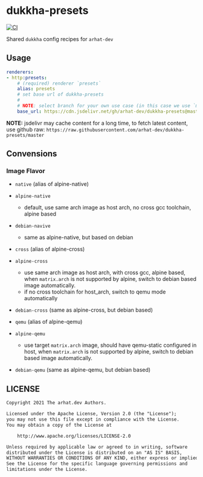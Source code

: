 # dukkha-presets

[![CI](https://github.com/arhat-dev/template-repo/workflows/CI/badge.svg)](https://github.com/arhat-dev/template-repo/actions?query=workflow%3ACI)

Shared `dukkha` config recipes for `arhat-dev`

## Usage

```yaml
renderers:
- http:presets:
    # (required) renderer `presets`
    alias: presets
    # set base url of dukkha-presets
    #
    # NOTE: select branch for your own use case (in this case we use `master` branch)
    base_url: https://cdn.jsdelivr.net/gh/arhat-dev/dukkha-presets@master
```

__NOTE:__ jsdelivr may cache content for a long time, to fetch latest content, use github raw: `https://raw.githubusercontent.com/arhat-dev/dukkha-presets/master`

## Convensions

### Image Flavor

- `native` (alias of alpine-native)
- `alpine-native`
  - default, use same arch image as host arch, no cross gcc toolchain, alpine based
- `debian-navive`
  - same as alpine-native, but based on debian

- `cross` (alias of alpine-cross)
- `alpine-cross`
  - use same arch image as host arch, with cross gcc, alpine based, when `matrix.arch` is not supported by alpine, switch to debian based image automatically.
  - if no cross toolchain for host_arch, switch to qemu mode automatically
- `debian-cross` (same as alpine-cross, but debian based)

- `qemu` (alias of alpine-qemu)
- `alpine-qemu`
  - use target `matrix.arch` image, should have qemu-static configured in host, when `matrix.arch` is not supported by alpine, switch to debian based image automatically.
- `debian-qemu` (same as alpine-qemu, but debian based)

## LICENSE

```txt
Copyright 2021 The arhat.dev Authors.

Licensed under the Apache License, Version 2.0 (the "License");
you may not use this file except in compliance with the License.
You may obtain a copy of the License at

    http://www.apache.org/licenses/LICENSE-2.0

Unless required by applicable law or agreed to in writing, software
distributed under the License is distributed on an "AS IS" BASIS,
WITHOUT WARRANTIES OR CONDITIONS OF ANY KIND, either express or implied.
See the License for the specific language governing permissions and
limitations under the License.
```
